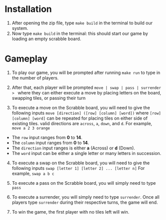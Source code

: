 # Installation

1.  After opening the zip file, type ``make build`` in the terminal to build our system.
2.  Now type ``make build`` in the terminal: this should start our game by loading an empty scrabble board.

# Gameplay

1. To play our game, you will be prompted after running ``make run`` to type
in the number of players.

2. After that, each player will be prompted ``move | swap | pass | surrender > `` where
they can either execute a move by placing letters on the board, swapping
tiles, or passing their turn

3. To execute a move on the Scrabble board, you will need to give the following
inputs ``move [direction] ([row] [column] [word])`` where `[row] [column] [word]` can be repeated for placing tiles
on either side of existing tiles. valid directions are `across`, `a`, `down`, and `d`.
For example, ``move a 2 3 orange``

* The ``row`` input ranges from __0__  to __14__.
* The ``column`` input ranges from __0__ to __14__.
* The ``direction`` input ranges is either __a__ (Across) or __d__ (Down).
* The ``word`` input can be either a single letter or many letters in succession.

4. To execute a swap on the Scrabble board, you will need to give the following 
inputs ``swap [letter 1] [letter 2] ... [letter n]``
For example, ``swap a b c``

5. To execute a pass on the Scrabble board, you will simply need to type ``pass``

6. To execute a surrender, you will simply need to type ``surrender``. Once all
players type ``surrender`` during their respective turns, the game will end.

7. To win the game, the first player with no tiles left will win.

